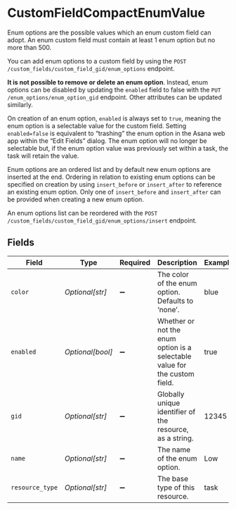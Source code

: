 # CustomFieldCompactEnumValue

Enum options are the possible values which an enum custom field can adopt. An enum custom field must contain at least 1 enum option but no more than 500.

You can add enum options to a custom field by using the `POST /custom_fields/custom_field_gid/enum_options` endpoint.

**It is not possible to remove or delete an enum option**. Instead, enum options can be disabled by updating the `enabled` field to false with the `PUT /enum_options/enum_option_gid` endpoint. Other attributes can be updated similarly.

On creation of an enum option, `enabled` is always set to `true`, meaning the enum option is a selectable value for the custom field. Setting `enabled=false` is equivalent to “trashing” the enum option in the Asana web app within the “Edit Fields” dialog. The enum option will no longer be selectable but, if the enum option value was previously set within a task, the task will retain the value.

Enum options are an ordered list and by default new enum options are inserted at the end. Ordering in relation to existing enum options can be specified on creation by using `insert_before` or `insert_after` to reference an existing enum option. Only one of `insert_before` and `insert_after` can be provided when creating a new enum option.

An enum options list can be reordered with the `POST /custom_fields/custom_field_gid/enum_options/insert` endpoint.


## Fields

| Field                                                                      | Type                                                                       | Required                                                                   | Description                                                                | Example                                                                    |
| -------------------------------------------------------------------------- | -------------------------------------------------------------------------- | -------------------------------------------------------------------------- | -------------------------------------------------------------------------- | -------------------------------------------------------------------------- |
| `color`                                                                    | *Optional[str]*                                                            | :heavy_minus_sign:                                                         | The color of the enum option. Defaults to ‘none’.                          | blue                                                                       |
| `enabled`                                                                  | *Optional[bool]*                                                           | :heavy_minus_sign:                                                         | Whether or not the enum option is a selectable value for the custom field. | true                                                                       |
| `gid`                                                                      | *Optional[str]*                                                            | :heavy_minus_sign:                                                         | Globally unique identifier of the resource, as a string.                   | 12345                                                                      |
| `name`                                                                     | *Optional[str]*                                                            | :heavy_minus_sign:                                                         | The name of the enum option.                                               | Low                                                                        |
| `resource_type`                                                            | *Optional[str]*                                                            | :heavy_minus_sign:                                                         | The base type of this resource.                                            | task                                                                       |